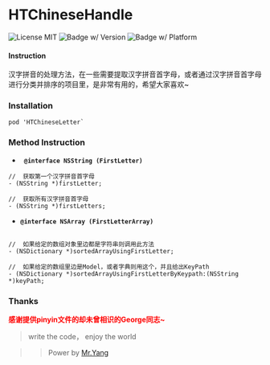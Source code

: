 # HTChineseHandle
![License MIT](https://go-shields.herokuapp.com/license-MIT-blue.png)
![Badge w/ Version](https://img.shields.io/cocoapods/v/HTChineseHandle.svg)
![Badge w/ Platform](https://img.shields.io/cocoapods/p/HTChineseHandle.svg?style=flat)


#### Instruction

汉字拼音的处理方法，在一些需要提取汉字拼音首字母，或者通过汉字拼音首字母进行分类并排序的项目里，是非常有用的，希望大家喜欢~

### Installation

```
pod 'HTChineseLetter`

```

### Method Instruction

- **` @interface NSString (FirstLetter)`**

```
//  获取第一个汉字拼音首字母
- (NSString *)firstLetter;

//  获取所有汉字拼音首字母
- (NSString *)firstLetters;

```

- **`@interface NSArray (FirstLetterArray)`**

```

//	如果给定的数组对象里边都是字符串则调用此方法
- (NSDictionary *)sortedArrayUsingFirstLetter;

//	如果给定的数组里边是Model，或者字典则用这个，并且给出KeyPath
- (NSDictionary *)sortedArrayUsingFirstLetterByKeypath:(NSString *)keyPath;

```

### Thanks

**<font color=red>感谢提供pinyin文件的却未曾相识的George同志~ </font>**

>  write the code， enjoy the world


>> Power by [Mr.Yang][1]

[1]: http:www.github.com/youran1024 "Hello, boy"
